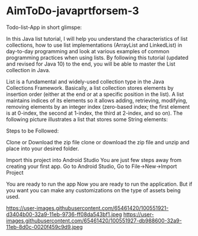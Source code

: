 # AimToDo-javaprtforsem-3
Todo-list-App in short glimspe:

In this Java list tutorial, I will help you understand the characteristics of list collections, how to use list implementations (ArrayList and LinkedList) in day-to-day programming and look at various examples of common programming practices when using lists. By following this tutorial (updated and revised for Java 10) to the end, you will be able to master the List collection in Java.

List is a fundamental and widely-used collection type in the Java Collections Framework. Basically, a list collection stores elements by insertion order (either at the end or at a specific position in the list). A list maintains indices of its elements so it allows adding, retrieving, modifying, removing elements by an integer index (zero-based index; the first element is at 0-index, the second at 1-index, the third at 2-index, and so on). The following picture illustrates a list that stores some String elements:

Steps to be Followed:

Clone or Download the zip file clone or download the zip file and unzip and place into your desired folder.

Import this project into Android Studio You are just few steps away from creating your first app. Go to Android Studio, Go to File->New->Import Project

You are ready to run the app Now you are ready to run the application. But if you want you can make any customizations on the type of assets being used.

https://user-images.githubusercontent.com/65461420/100551921-d3404b00-32a9-11eb-9736-ff08da543bf1.jpeg
https://user-images.githubusercontent.com/65461420/100551927-db988600-32a9-11eb-8d0c-0020f459c9d9.jpeg

